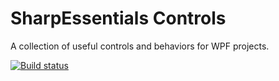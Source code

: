 SharpEssentials Controls
========================

A collection of useful controls and behaviors for WPF projects.

[![Build status](https://ci.appveyor.com/api/projects/status/o3dseeeon6iyk7on)](https://ci.appveyor.com/project/mthamil/sharpessentials-controls)

